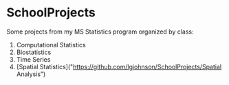 # SchoolProjects
Some projects from my MS Statistics program organized by class:

1. Computational Statistics
2. Biostatistics
3. Time Series
4. [Spatial Statistics]("https://github.com/lgjohnson/SchoolProjects/Spatial Analysis")
